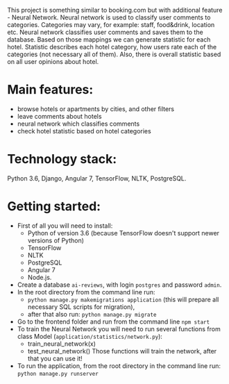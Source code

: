 This project is something similar to booking.com but with additional feature - Neural Network. Neural network is used to classify user comments to categories. Categories may vary, for example: staff, food&drink, location etc. Neural network classifies user comments and saves them to the database. Based on those mappings we can generate statistic for each hotel. Statistic describes each hotel category, how users rate each of the categories (not necessary all of them). Also, there is overall statistic based on all user opinions about hotel.

# **Main features:** <br/>
- browse hotels or apartments by cities, and other filters
- leave comments about hotels
- neural network which classifies comments
- check hotel statistic based on hotel categories

# **Technology stack:**<br/>
Python 3.6, Django, Angular 7, TensorFlow, NLTK, PostgreSQL.

# **Getting started:** <br/>
   - First of all you will need to install: 
       - Python of version 3.6 (because TensorFlow doesn't support newer versions of Python)
       - TensorFlow
       - NLTK
       - PostgreSQL
       - Angular 7
       - Node.js.
   - Create a database `ai-reviews`, with login `postgres` and password `admin`.
   - In the root directory from the command line run: 
       - `python manage.py makemigrations application` (this will prepare all necessary SQL scripts for migration), 
       - after that also run: `python manage.py migrate`
   - Go to the frontend folder and run from the command line `npm start`
   - To train the Neural Network you will need to run several functions from class Model (`application/statistics/network.py`):
       - train_neural_network(x)
       - test_neural_network()
     Those functions will train the network, after that you can use it!
   - To run the application, from the root directory in the command line run: `python manage.py runserver`
   
